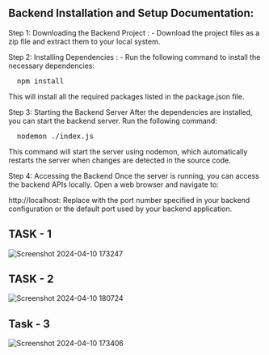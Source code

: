 ## Backend Installation and Setup Documentation:

Step 1: Downloading the Backend Project : - 
Download the project files as a zip file and extract them to your local system.

Step 2: Installing Dependencies : -
Run the following command to install the necessary dependencies:
<pre>
  npm install
</pre>
This will install all the required packages listed in the package.json file.

Step 3: Starting the Backend Server
After the dependencies are installed, you can start the backend server.
Run the following command:
<pre>
  nodemon ./index.js
</pre>


This command will start the server using nodemon, which automatically restarts the server when changes are detected in the source code.

Step 4: Accessing the Backend
Once the server is running, you can access the backend APIs locally.
Open a web browser and navigate to:

http://localhost:<port>
Replace <port> with the port number specified in your backend configuration or the default port used by your backend application.

## TASK - 1

![Screenshot 2024-04-10 173247](https://github.com/Goyal-Puja/KoinX-Backend-Assignment/assets/47891452/cfd0d046-3de4-4a46-8579-e3d3b32f7f54)

## TASK - 2

![Screenshot 2024-04-10 180724](https://github.com/Goyal-Puja/KoinX-Backend-Assignment/assets/47891452/6cfe7b70-1b7e-44d0-821d-c787241f1f36)

## Task - 3

![Screenshot 2024-04-10 173406](https://github.com/Goyal-Puja/KoinX-Backend-Assignment/assets/47891452/2ee1a6e0-d22b-4c26-afd2-d257e541f15a)
